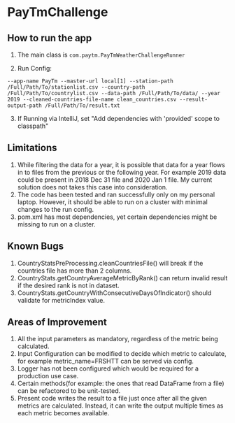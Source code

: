 # PayTmChallenge
## How to run the app

1. The main class is `com.paytm.PayTmWeatherChallengeRunner`


2. Run Config: 
```
--app-name PayTm --master-url local[1] --station-path /Full/Path/To/stationlist.csv --country-path /Full/Path/To/countrylist.csv --data-path /Full/Path/To/data/ --year 2019 --cleaned-countries-file-name clean_countries.csv --result-output-path /Full/Path/To/result.txt
```
3. If Running via IntelliJ, set "Add dependencies with 'provided' scope to classpath"
    

## Limitations
1. While filtering the data for a year, it is possible that data for a year flows in to files from the previous or the following year. For example 2019 data could be present in 2018 Dec 31 file and 2020 Jan 1 file. My current solution does not takes this case into consideration.
2. The code has been tested and ran successfully only on my personal laptop. However, it should be able to run on a cluster with minimal changes to the run config.
3. pom.xml has most dependencies, yet certain dependencies might be missing to run on a cluster.

## Known Bugs
1. CountryStatsPreProcessing.cleanCountriesFile() will break if the countries file has more than 2 columns.
2. CountryStats.getCountryAverageMetricByRank() can return invalid result if the desired rank is not in dataset.
3. CountryStats.getCountryWithConsecutiveDaysOfIndicator() should validate for metricIndex value.

## Areas of Improvement
1. All the input parameters as mandatory, regardless of the metric being calculated.
2. Input Configuration can be modified to decide which metric to calculate, for example metric_name=FRSHTT can be served via config.
3. Logger has not been configured which would be required for a production use case.
4. Certain methods(for example: the ones that read DataFrame from a file) can be refactored to be unit-tested.
5. Present code writes the result to a file just once after all the given metrics are calculated. Instead, it can write the output multiple times as each metric becomes available.